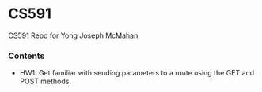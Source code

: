 # CS591

CS591 Repo for Yong Joseph McMahan

### Contents
- HW1: Get familiar with sending parameters to a route using the GET and POST methods.
